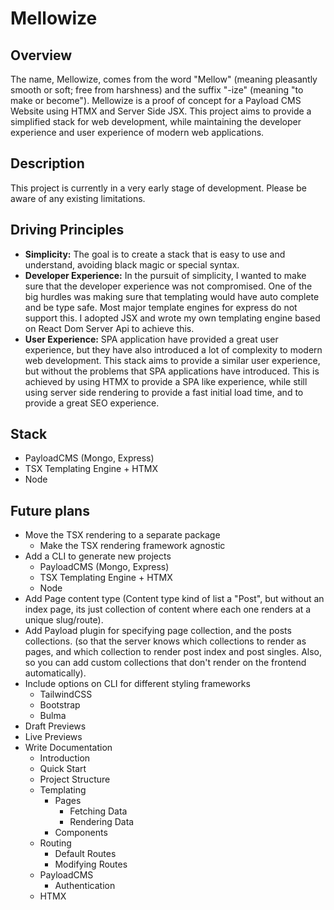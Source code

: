 # Mellowize

## Overview

The name, Mellowize, comes from the word "Mellow" (meaning pleasantly smooth or soft; free from harshness) and the suffix "-ize" (meaning "to make or become"). Mellowize is a proof of concept for a Payload CMS Website using HTMX and Server Side JSX. This project aims to provide a simplified stack for web development, while maintaining the developer experience and user experience of modern web applications.

## Description

This project is currently in a very early stage of development. Please be aware of any existing limitations.

## Driving Principles

- **Simplicity:** The goal is to create a stack that is easy to use and understand, avoiding black magic or special syntax.
- **Developer Experience:** In the pursuit of simplicity, I wanted to make sure that the developer experience was not compromised. One of the big hurdles was making sure that templating would have auto complete and be type safe. Most major template engines for express do not support this. I adopted JSX and wrote my own templating engine based on React Dom Server Api to achieve this.
- **User Experience:** SPA application have provided a great user experience, but they have also introduced a lot of complexity to modern web development. This stack aims to provide a similar user experience, but without the problems that SPA applications have introduced. This is achieved by using HTMX to provide a SPA like experience, while still using server side rendering to provide a fast initial load time, and to provide a great SEO experience.

## Stack
- PayloadCMS (Mongo, Express)
- TSX Templating Engine + HTMX
- Node

## Future plans

- Move the TSX rendering to a separate package
  - Make the TSX rendering framework agnostic
- Add a CLI to generate new projects
  - PayloadCMS (Mongo, Express)
  - TSX Templating Engine + HTMX
  - Node
- Add Page content type (Content type kind of list a "Post", but without an index page, its just collection of content where each one renders at a unique slug/route).
- Add Payload plugin for specifying page collection, and the posts collections. (so that the server knows which collections to render as pages, and which collection to render post index and post singles. Also, so you can add custom collections that don't render on the frontend automatically).
- Include options on CLI for different styling frameworks
  - TailwindCSS
  - Bootstrap
  - Bulma
- Draft Previews
- Live Previews
- Write Documentation
  - Introduction
  - Quick Start
  - Project Structure
  - Templating
    - Pages
      - Fetching Data
      - Rendering Data
    - Components
  - Routing
    - Default Routes
    - Modifying Routes
  - PayloadCMS
    - Authentication
  - HTMX
